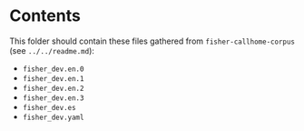 # Contents
This folder should contain these files gathered from `fisher-callhome-corpus` (see `../../readme.md`):
- `fisher_dev.en.0`
- `fisher_dev.en.1`
- `fisher_dev.en.2`
- `fisher_dev.en.3`
- `fisher_dev.es`
- `fisher_dev.yaml`